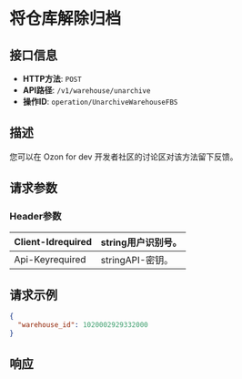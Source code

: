 # 将仓库解除归档

## 接口信息

- **HTTP方法**: `POST`
- **API路径**: `/v1/warehouse/unarchive`
- **操作ID**: `operation/UnarchiveWarehouseFBS`

## 描述

您可以在 Ozon for dev 开发者社区的讨论区对该方法留下反馈。

## 请求参数

### Header参数

| Client-Idrequired | string用户识别号。 |
|---|---|
| Api-Keyrequired | stringAPI-密钥。 |

## 请求示例

```json
{
  "warehouse_id": 1020002929332000
}
```

## 响应
